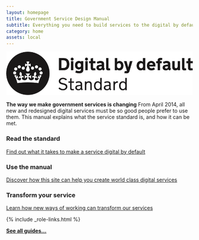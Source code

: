 ```yaml
---
layout: homepage
title: Government Service Design Manual
subtitle: Everything you need to build services to the digital by default service standard
category: home
assets: local
---
```


<div class="dbd-promo">
  <a class="logo" href="digital-by-default"><img src="/service-manual/assets/images/DbD-kitemark.png" alt="Read the digital by default standard" /></a>
  
  <p><strong>The way we make government services is changing</strong>
  From April 2014, all new and redesigned digital services must be so good people prefer to use them. This manual explains what the service standard is, and how it can be met.</p>
</div>

<div class="secondary-promos">
  <div>
    <h3>Read the standard</h3>
    <p><a href="/service-manual/digital-by-default">Find out what it takes to make a service digital by default</a></p>
  </div>
  <div>
    <h3>Use the manual</h3>
    <p><a href="/service-manual/about">Discover how this site can help you create world class digital services</a></p>
  </div>
  <div>
    <h3>Transform your service</h3>
    <p><a href="/service-manual/phases">Learn how new ways of working can transform our services</a></p>
  </div>
</div>

{% include _role-links.html %}

<p><a href="all-guides"><strong>See all guides...</strong></a>
